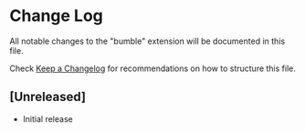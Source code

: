 # Change Log
All notable changes to the "bumble" extension will be documented in this file.

Check [Keep a Changelog](http://keepachangelog.com/) for recommendations on how to structure this file.

## [Unreleased]
- Initial release